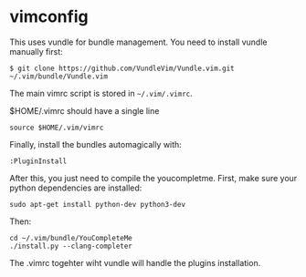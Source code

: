 # vimconfig
This uses vundle for bundle management. You need to install vundle manually first:

  `$ git clone https://github.com/VundleVim/Vundle.vim.git ~/.vim/bundle/Vundle.vim`

  The main vimrc script is stored in `~/.vim/.vimrc`. 
  
  $HOME/.vimrc should have a single line
  
    source $HOME/.vim/vimrc

  Finally, install the bundles automagically with:

    :PluginInstall

After this, you just need to compile the youcompletme. First, make sure your python dependencies are installed:

`sudo apt-get install python-dev python3-dev`

Then:

```
cd ~/.vim/bundle/YouCompleteMe
./install.py --clang-completer
```

The .vimrc togehter wiht vundle will handle the plugins installation.
